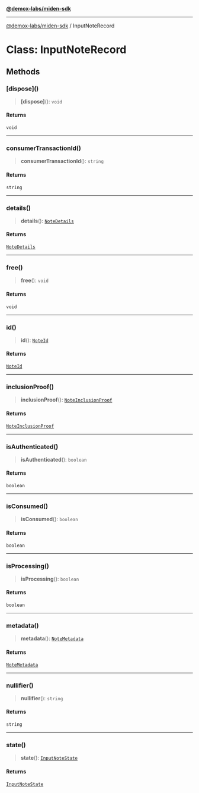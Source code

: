 [**@demox-labs/miden-sdk**](../README.md)

***

[@demox-labs/miden-sdk](../README.md) / InputNoteRecord

# Class: InputNoteRecord

## Methods

### \[dispose\]()

> **\[dispose\]**(): `void`

#### Returns

`void`

***

### consumerTransactionId()

> **consumerTransactionId**(): `string`

#### Returns

`string`

***

### details()

> **details**(): [`NoteDetails`](NoteDetails.md)

#### Returns

[`NoteDetails`](NoteDetails.md)

***

### free()

> **free**(): `void`

#### Returns

`void`

***

### id()

> **id**(): [`NoteId`](NoteId.md)

#### Returns

[`NoteId`](NoteId.md)

***

### inclusionProof()

> **inclusionProof**(): [`NoteInclusionProof`](NoteInclusionProof.md)

#### Returns

[`NoteInclusionProof`](NoteInclusionProof.md)

***

### isAuthenticated()

> **isAuthenticated**(): `boolean`

#### Returns

`boolean`

***

### isConsumed()

> **isConsumed**(): `boolean`

#### Returns

`boolean`

***

### isProcessing()

> **isProcessing**(): `boolean`

#### Returns

`boolean`

***

### metadata()

> **metadata**(): [`NoteMetadata`](NoteMetadata.md)

#### Returns

[`NoteMetadata`](NoteMetadata.md)

***

### nullifier()

> **nullifier**(): `string`

#### Returns

`string`

***

### state()

> **state**(): [`InputNoteState`](../enumerations/InputNoteState.md)

#### Returns

[`InputNoteState`](../enumerations/InputNoteState.md)
